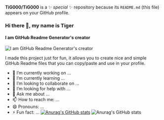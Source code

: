 **TiG000/TiG000** is a ✨ _special_ ✨ repository because its `README.md` (this file) appears on your GitHub profile.
### Hi there 👋, my name is Tiger
#### I am GitHub Readme Generator's creator
![I am GitHub Readme Generator's creator](https://arturssmirnovs.github.io/github-profile-readme-generator/images/banner.png)

I made this project just for fun, it allows you to create nice and simple GitHub Readme files that you can copy/paste and use in your profile.



- 🔭 I’m currently working on ...
- 🌱 I’m currently learning ...
- 👯 I’m looking to collaborate on ...
- 🤔 I’m looking for help with ...
- 💬 Ask me about ...
- 📫 How to reach me: ...
- 😄 Pronouns: ...
- ⚡ Fun fact: ...
[![Anurag's GitHub stats](https://github-readme-stats.vercel.app/api?username=TiG000)](https://github.com/anuraghazra/github-readme-stats)
![Anurag's GitHub stats](https://github-readme-stats.vercel.app/api?username=TiG000&show_icons=true&theme=prussian)
